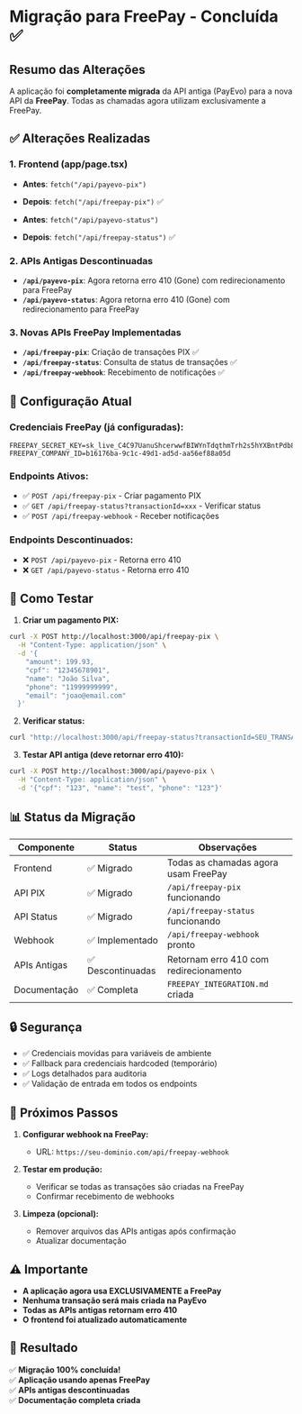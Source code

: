 # Migração para FreePay - Concluída ✅

## Resumo das Alterações

A aplicação foi **completamente migrada** da API antiga (PayEvo) para a nova API da **FreePay**. Todas as chamadas agora utilizam exclusivamente a FreePay.

## ✅ Alterações Realizadas

### 1. Frontend (app/page.tsx)
- **Antes**: `fetch("/api/payevo-pix")` 
- **Depois**: `fetch("/api/freepay-pix")` ✅

- **Antes**: `fetch("/api/payevo-status")` 
- **Depois**: `fetch("/api/freepay-status")` ✅

### 2. APIs Antigas Descontinuadas
- **`/api/payevo-pix`**: Agora retorna erro 410 (Gone) com redirecionamento para FreePay
- **`/api/payevo-status`**: Agora retorna erro 410 (Gone) com redirecionamento para FreePay

### 3. Novas APIs FreePay Implementadas
- **`/api/freepay-pix`**: Criação de transações PIX ✅
- **`/api/freepay-status`**: Consulta de status de transações ✅
- **`/api/freepay-webhook`**: Recebimento de notificações ✅

## 🔧 Configuração Atual

### Credenciais FreePay (já configuradas):
```env
FREEPAY_SECRET_KEY=sk_live_C4C97UanuShcerwwfBIWYnTdqthmTrh2s5hYXBntPdb8q3bL
FREEPAY_COMPANY_ID=b16176ba-9c1c-49d1-ad5d-aa56ef88a05d
```

### Endpoints Ativos:
- ✅ `POST /api/freepay-pix` - Criar pagamento PIX
- ✅ `GET /api/freepay-status?transactionId=xxx` - Verificar status
- ✅ `POST /api/freepay-webhook` - Receber notificações

### Endpoints Descontinuados:
- ❌ `POST /api/payevo-pix` - Retorna erro 410
- ❌ `GET /api/payevo-status` - Retorna erro 410

## 🚀 Como Testar

1. **Criar um pagamento PIX:**
```bash
curl -X POST http://localhost:3000/api/freepay-pix \
  -H "Content-Type: application/json" \
  -d '{
    "amount": 199.93,
    "cpf": "12345678901",
    "name": "João Silva",
    "phone": "11999999999",
    "email": "joao@email.com"
  }'
```

2. **Verificar status:**
```bash
curl "http://localhost:3000/api/freepay-status?transactionId=SEU_TRANSACTION_ID"
```

3. **Testar API antiga (deve retornar erro 410):**
```bash
curl -X POST http://localhost:3000/api/payevo-pix \
  -H "Content-Type: application/json" \
  -d '{"cpf": "123", "name": "test", "phone": "123"}'
```

## 📊 Status da Migração

| Componente | Status | Observações |
|------------|--------|-------------|
| Frontend | ✅ Migrado | Todas as chamadas agora usam FreePay |
| API PIX | ✅ Migrado | `/api/freepay-pix` funcionando |
| API Status | ✅ Migrado | `/api/freepay-status` funcionando |
| Webhook | ✅ Implementado | `/api/freepay-webhook` pronto |
| APIs Antigas | ✅ Descontinuadas | Retornam erro 410 com redirecionamento |
| Documentação | ✅ Completa | `FREEPAY_INTEGRATION.md` criada |

## 🔒 Segurança

- ✅ Credenciais movidas para variáveis de ambiente
- ✅ Fallback para credenciais hardcoded (temporário)
- ✅ Logs detalhados para auditoria
- ✅ Validação de entrada em todos os endpoints

## 📝 Próximos Passos

1. **Configurar webhook na FreePay:**
   - URL: `https://seu-dominio.com/api/freepay-webhook`

2. **Testar em produção:**
   - Verificar se todas as transações são criadas na FreePay
   - Confirmar recebimento de webhooks

3. **Limpeza (opcional):**
   - Remover arquivos das APIs antigas após confirmação
   - Atualizar documentação

## ⚠️ Importante

- **A aplicação agora usa EXCLUSIVAMENTE a FreePay**
- **Nenhuma transação será mais criada na PayEvo**
- **Todas as APIs antigas retornam erro 410**
- **O frontend foi atualizado automaticamente**

## 🎯 Resultado

✅ **Migração 100% concluída!**  
✅ **Aplicação usando apenas FreePay**  
✅ **APIs antigas descontinuadas**  
✅ **Documentação completa criada**
